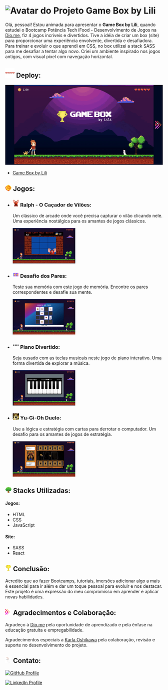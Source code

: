 # <img src="https://game-box-by-lili.vercel.app/static/media/GBL-avatar.aabc4a5aa641f58dae00.webp" alt="Avatar do Projeto" width="30px"> Game Box by Lili 

Olá, pessoal! Estou animada para apresentar o **Game Box by Lili**, quando estudei o Bootcamp Potência Tech iFood - Desenvolvimento de Jogos na [Dio.me](https://web.dio.me/home), fiz 4 jogos incríveis e divertidos. Tive a idéia de criar um box (site) para proporcionar uma experiência envolvente, divertida e desafiadora. Para treinar e evoluir o que aprendi em CSS, no box utilizei a stack SASS para me desafiar a tentar algo novo.
Criei um ambiente inspirado nos jogos antigos, com visual pixel com navegação horizontal.

## <img src="src/Images/GBL-coracao-vida.webp" alt="coração" width="30px"> Deploy:


<!--gif do site-->
<!--## <img src="src/Images/video-aprentacao-vel2.gif" alt="apresentação do site" width="750px">-->
![apresentação do site](src/Images/video-aprentacao-vel2.gif)
- [Game Box by Lili](https://game-box-by-lili.vercel.app/)

## <img src="src/Images/GBL-moeda.webp" alt="coração" width="20px"> Jogos:


- ### <img src="src/Images/GBL-ralph.webp" alt="Ralph - O Caçador de Vilões" width="20px"> **Ralph - O Caçador de Vilões:**
  Um clássico de arcade onde você precisa capturar o vilão clicando nele. Uma experiência nostálgica para os amantes de jogos clássicos. 

  <img src="src/Images/ralph-gif.gif" alt="Ralph - O Caçador de Vilões" width="200px">

- ### <img src="src/Images/GBL-2estrelas.webp" alt="Desafio dos Pares" width="20px"> **Desafio dos Pares:**
  Teste sua memória com este jogo de memória. Encontre os pares correspondentes e desafie sua mente.

  <img src="src/Images/desafio-dos-pares-gif.gif" alt="Ralph - O Caçador de Vilões" width="200px">

- ### <img src="src/Images/GBL-teclado.webp" alt="Piano Divertido" width="20px"> **Piano Divertido:**
  Seja ousado com as teclas musicais neste jogo de piano interativo. Uma forma divertida de explorar a música.

  <img src="src/Images/piano-gif.gif" alt="Ralph - O Caçador de Vilões" width="200px">

- ### <img src="src/Images/GBL-yugi.webp" alt="Yu-Gi-Oh Duelo" width="20px"> **Yu-Gi-Oh Duelo:**
  Use a lógica e estratégia com cartas para derrotar o computador. Um desafio para os amantes de jogos de estratégia.

  <img src="src/Images/yugi-gif.gif" alt="Ralph - O Caçador de Vilões" width="200px">


## <img src="src/Images/GBL-arvore-cheia.webp" alt="Ícone da Stack" width="20px" > Stacks Utilizadas:

#### Jogos:
- HTML
- CSS
- JavaScript

#### Site:
- SASS
- React

## <img src="src/Images/GBL-trofeu.webp" alt="trofeu" width="20px"> Conclusão:

Acredito que ao fazer Bootcamps, tutoriais, imersões adicionar algo a mais é essencial para ir além e dar um toque pessoal para evoluir e nos destacar.
Este projeto é uma expressão do meu compromisso em aprender e aplicar novas habilidades.

## <img src="src/Images/GBL-seta.webp" alt="seta para agradecimentos" width="20px"> Agradecimentos e Colaboração:

Agradeço à [Dio.me](https://web.dio.me/home) pela oportunidade de aprendizado e pela ênfase na educação gratuita e empregabilidade.

Agradecimentos especiais a [Karla Oshikawa](https://github.com/karlaoshikawa) pela colaboração, revisão e suporte no desenvolvimento do projeto.

## <img src="src/Images/GBL-coelho.webp" alt="Ícone de coracao para Contato" width="20px"> Contato:
[![GitHub Profile](https://img.shields.io/badge/GitHub-Lili%20Bertolaccini%20-brightgreen)](https://github.com/LiliBertolaccini)

[![LinkedIn Profile](https://img.shields.io/badge/LinkedIn-Profile-blue)](https://www.linkedin.com/in/lilian-barros-bertolaccini/)


